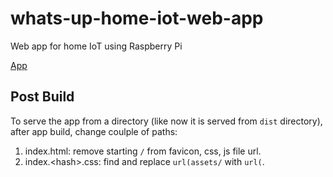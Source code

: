 # whats-up-home-iot-web-app
Web app for home IoT using Raspberry Pi

<a href="https://tareqnewazshahriar.github.io/whats-up-home-iot-web-app/dist">App</a>


## Post Build
To serve the app from a directory (like now it is served from `dist` directory), after app build, change coulple of paths:
1. index.html: remove starting `/` from favicon, css, js file url.
2. index.&lt;hash&gt;.css: find and replace `url(assets/` with `url(`.
